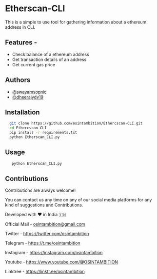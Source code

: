 # Etherscan-CLI

This is a simple to use tool for gathering information about a ethereum address in CLI. 

## Features - 

  - Check balance of a ethereum address
  - Get transaction details of an address
  - Get current gas price

## Authors

- [@swayamsopnic](https://github.com/swayamsopnic)
- [@dheerajydv19](https://www.github.com/dheerajydv19)


## Installation

```bash
  git clone https://github.com/osintambition/Ethercscan-CLI.git
  cd Ethercscan-CLI
  pip install -r requirements.txt
  python Etherscan_CLI.py
```

## Usage 

```bash
   python Etherscan_CLI.py
```

## Contributions

Contributions are always welcome!

You can contact us any time on any of our social media platforms for any kind of suggestions and Contributions.

Developed with ❤️ in India 🇮🇳 

Official Mail - 
osintambition@gmail.com

Twitter - 
https://twitter.com/osintambition

Telegram - 
https://t.me/osintambition

Instagram - 
https://instagram.com/osintambition

Youtube - 
https://www.youtube.com/@OSINTAMBITION

Linktree - 
https://linktr.ee/osintambition

